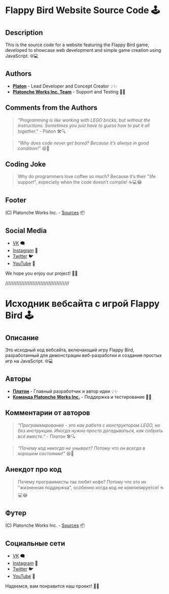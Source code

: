 # Flappy Bird Website Source Code 🕹️

## Description

This is the source code for a website featuring the Flappy Bird game, developed to showcase web development and simple game creation using JavaScript. 🌐💻

## Authors

- **[Platon](https://github.com/platonche)** - Lead Developer and Concept Creator 💡✨
- **[Platonche Works Inc. Team](https://github.com/platonche)** - Support and Testing 🚀🔧

## Comments from the Authors

> _"Programming is like working with LEGO bricks, but without the instructions. Sometimes you just have to guess how to put it all together."_ - Platon 🛠️🔍

> _"Why does code never get bored? Because it’s always in good condition!"_ 😆🔧

## Coding Joke

> Why do programmers love coffee so much? Because it’s their "life support", especially when the code doesn’t compile! ☕💻😂

## Footer

(C) Platonche Works Inc. - [Sources](https://github.com/platonche) 📦

## Social Media

- [VK](https://vk.com/tajikik) 🗨️
- [Instagram](https://instagram.com/mrplatonche) 📸
- [Twitter](https://x.com/platoncheduck) 🐦
- [YouTube](https://youtube.com/@mrplatonche) 🎥

We hope you enjoy our project! 🚀💫

////////////////////////////////////////

# Исходник вебсайта с игрой Flappy Bird 🕹️

## Описание

Это исходный код вебсайта, включающий игру Flappy Bird, разработанный для демонстрации веб-разработки и создания простых игр на JavaScript. 🌐💻

## Авторы

- **[Платон](https://github.com/platonche)** - Главный разработчик и автор идеи 💡✨
- **[Команда Platonche Works Inc.](https://github.com/platonche)** - Поддержка и тестирование 🚀🔧

## Комментарии от авторов

> _"Программирование - это как работа с конструктором LEGO, но без инструкции. Иногда нужно просто догадываться, как собрать всё вместе."_ - Платон 🛠️🔍

> _"Почему код никогда не унывает? Потому что он всегда в хорошем состоянии!"_ 😆🔧

## Анекдот про код

> Почему программисты так любят кофе? Потому что это их "жизненная поддержка", особенно когда код не компилируется! ☕💻😂

## Футер

(C) Platonche Works Inc. - [Sources](https://github.com/platonche) 📦

## Социальные сети

- [VK](https://vk.com/tajikik) 🗨️
- [Instagram](https://instagram.com/mrplatonche) 📸
- [Twitter](https://x.com/platoncheduck) 🐦
- [YouTube](https://youtube.com/@mrplatonche) 🎥

Надеемся, вам понравится наш проект! 🚀💫

